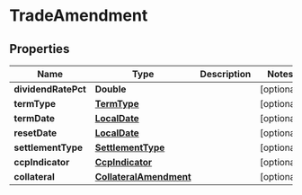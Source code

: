 # TradeAmendment

## Properties
Name | Type | Description | Notes
------------ | ------------- | ------------- | -------------
**dividendRatePct** | **Double** |  |  [optional]
**termType** | [**TermType**](TermType.md) |  |  [optional]
**termDate** | [**LocalDate**](LocalDate.md) |  |  [optional]
**resetDate** | [**LocalDate**](LocalDate.md) |  |  [optional]
**settlementType** | [**SettlementType**](SettlementType.md) |  |  [optional]
**ccpIndicator** | [**CcpIndicator**](CcpIndicator.md) |  |  [optional]
**collateral** | [**CollateralAmendment**](CollateralAmendment.md) |  |  [optional]
